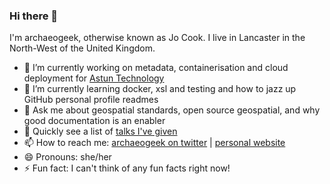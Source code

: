 ### Hi there 👋

<!--
**archaeogeek/archaeogeek** is a ✨ _special_ ✨ repository because its `README.md` (this file) appears on your GitHub profile.-->
I'm archaeogeek, otherwise known as Jo Cook. I live in Lancaster in the North-West of the United Kingdom.

- 🔭 I’m currently working on metadata, containerisation and cloud deployment for [Astun Technology](https://astuntechnology.com)
- 🌱 I’m currently learning docker, xsl and testing and how to jazz up GitHub personal profile readmes
- 💬 Ask me about geospatial standards, open source geospatial, and why good documentation is an enabler
- 📢 Quickly see a list of [talks I've given](https://github.com/search?o=desc&q=user:archaeogeek+topic:talks&s=updated&type=Repositories)
- 📫 How to reach me: [archaeogeek on twitter](https://twitter.com/archaeogeek) | [personal website](https://archaeogeek.com)
- 😄 Pronouns: she/her
- ⚡ Fun fact: I can't think of any fun facts right now!
